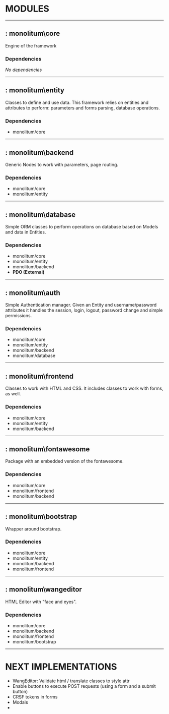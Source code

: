 # MODULES

---

## : monolitum\core
Engine of the framework

### Dependencies
_No dependencies_

---

## : monolitum\entity
Classes to define and use data. This framework relies on entities and attributes to perform: parameters and forms parsing, database operations.

### Dependencies
- monolitum/core

---

## : monolitum\backend
Generic Nodes to work with parameters, page routing. 

### Dependencies
- monolitum/core
- monolitum/entity

---

## : monolitum\database
Simple ORM classes to perform operations on database based on Models and data in Entities.

### Dependencies
- monolitum/core
- monolitum/entity
- monolitum/backend
- **PDO (External)**

---

## : monolitum\auth
Simple Authentication manager. Given an Entity and username/password attributes it handles the session, login, logout, password change and simple permissions.

### Dependencies
- monolitum/core
- monolitum/entity
- monolitum/backend
- monolitum/database

---

## : monolitum\frontend
Classes to work with HTML and CSS. It includes classes to work with forms, as well.

### Dependencies
- monolitum/core
- monolitum/entity
- monolitum/backend

---

## : monolitum\fontawesome
Package with an embedded version of the fontawesome.

### Dependencies
- monolitum/core
- monolitum/frontend
- monolitum/backend


---

## : monolitum\bootstrap
Wrapper around bootstrap.

### Dependencies
- monolitum/core
- monolitum/entity
- monolitum/backend
- monolitum/frontend


---

## : monolitum\wangeditor
HTML Editor with "face and eyes".

### Dependencies
- monolitum/core
- monolitum/backend
- monolitum/frontend
- monolitum/bootstrap

---

# NEXT IMPLEMENTATIONS

- WangEditor: Validate html / translate classes to style attr
- Enable buttons to execute POST requests (using a form and a submit button)
- CRSF tokens in forms
- Modals
- 

